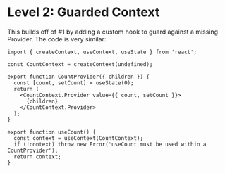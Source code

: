 # Level 2: Guarded Context

This builds off of #1 by adding a custom hook to guard against a missing Provider.
The code is very similar:

```tsx
import { createContext, useContext, useState } from 'react';

const CountContext = createContext(undefined);

export function CountProvider({ children }) {
  const [count, setCount] = useState(0);
  return (
    <CountContext.Provider value={{ count, setCount }}>
      {children}
    </CountContext.Provider>
  );
}

export function useCount() {
  const context = useContext(CountContext);
  if (!context) throw new Error('useCount must be used within a CountProvider');
  return context;
}
```